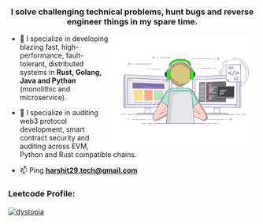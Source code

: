 <h3 align="center">I solve challenging technical problems, hunt bugs and reverse engineer things in my spare time.</h3>
<img align="right" alt="Coding" width="300" src="https://raw.githubusercontent.com/devSouvik/devSouvik/master/gif3.gif">

- 🌱 I specialize in developing blazing fast, high-performance, fault-tolerant, distributed systems in **Rust, Golang, Java and Python** (monolithic and microservice).
- 🌱 I specialize in auditing web3 protocol development, smart contract security and auditing across EVM, Python and Rust compatible chains.

- 📫 Ping **harshit29.tech@gmail.com**

<h3 align="left">Leetcode Profile:</h3>
<p align="left">
<a href="https://www.leetcode.com/dystopia" target="blank"><img align="center" src="https://raw.githubusercontent.com/rahuldkjain/github-profile-readme-generator/master/src/images/icons/Social/leet-code.svg" alt="dystopia" height="30" width="40" /></a>
</p>

